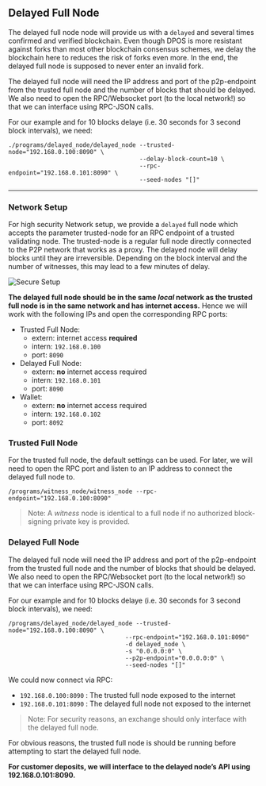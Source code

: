 ## Delayed Full Node


The delayed full node node will provide us with a `delayed` and several times confirmed and verified blockchain. Even though DPOS is more resistant against forks than most other blockchain consensus schemes, we delay the blockchain here to reduces the risk of forks even more. In the end, the delayed full node is supposed to never enter an invalid fork.

The delayed full node will need the IP address and port of the p2p-endpoint from the trusted full node and the number of blocks that should be delayed. We also need to open the RPC/Websocket port (to the local network!) so that we can interface using RPC-JSON calls.

For our example and for 10 blocks delaye (i.e. 30 seconds for 3 second block intervals), we need:


    ./programs/delayed_node/delayed_node --trusted-node="192.168.0.100:8090" \
                                         --delay-block-count=10 \
                                         --rpc-endpoint="192.168.0.101:8090" \
                                         --seed-nodes "[]"

***

### Network Setup

For high security Network setup, we provide a `delayed` full node which accepts the parameter trusted-node for an RPC endpoint of a trusted validating node. The trusted-node is a regular full node directly connected to the P2P network that works as a proxy. The delayed node will delay blocks until they are irreversible. Depending on the block interval and the number of witnesses, this may lead to a few minutes of delay.


![Secure Setup](https://github.com/cedar-book/btsdoc-portal/blob/master/source/secure-setup.png)

**The delayed full node should be in the same _local_ network as the trusted full node is in the same network and has internet access.** Hence we will work with the following IPs and open the corresponding RPC ports:

- Trusted Full Node:
   - extern: internet access **required**
   - intern: `192.168.0.100`
   - port: `8090`
- Delayed Full Node:
   - extern: **no** internet access required
   - intern: `192.168.0.101`
   - port: `8090`
- Wallet:
   - extern: **no** internet access required
   - intern: `192.168.0.102`
   - port: `8092`

### Trusted Full Node
For the trusted full node, the default settings can be used. For later, we will need to open the RPC port and listen to an IP address to connect the delayed full node to.

    /programs/witness_node/witness_node --rpc-endpoint="192.168.0.100:8090"
 
> Note: A _witness_ node is identical to a full node if no authorized block-signing private key is provided.

### Delayed Full Node
The delayed full node will need the IP address and port of the p2p-endpoint from the trusted full node and the number of blocks that should be delayed. We also need to open the RPC/Websocket port (to the local network!) so that we can interface using RPC-JSON calls.

For our example and for 10 blocks delaye (i.e. 30 seconds for 3 second block intervals), we need:

    /programs/delayed_node/delayed_node --trusted-node="192.168.0.100:8090" \
                                     --rpc-endpoint="192.168.0.101:8090"
                                     -d delayed_node \
                                     -s "0.0.0.0:0" \
                                     --p2p-endpoint="0.0.0.0:0" \
                                     --seed-nodes "[]"

We could now connect via RPC:

- `192.168.0.100:8090` : The trusted full node exposed to the internet
- `192.168.0.101:8090` : The delayed full node not exposed to the internet

> Note: For security reasons, an exchange should only interface with the delayed full node.

For obvious reasons, the trusted full node is should be running before attempting to start the delayed full node.

**For customer deposits, we will interface to the delayed node’s API using 192.168.0.101:8090.**

